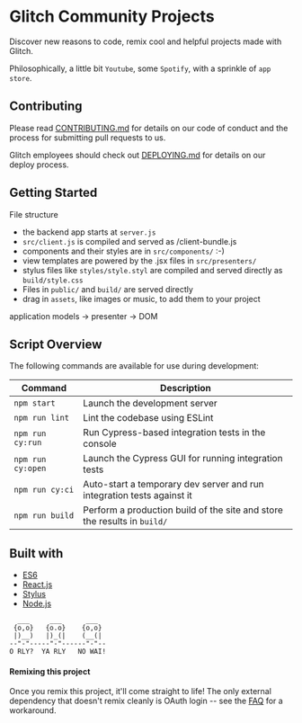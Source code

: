 # Glitch Community Projects

Discover new reasons to code, remix cool and helpful projects made with Glitch.

Philosophically, a little bit `Youtube`, some `Spotify`, with a sprinkle of `app store`.

## Contributing

Please read [CONTRIBUTING.md](https://glitch.com/edit/#!/community?path=CONTRIBUTING.md) for details on our code of conduct and the process for submitting pull requests to us.

Glitch employees should check out [DEPLOYING.md](https://glitch.com/edit/#!/community?path=DEPLOYING.md) for details on our deploy process.

## Getting Started

File structure

- the backend app starts at `server.js`
- `src/client.js` is compiled and served as /client-bundle.js
- components and their styles are in `src/components/` :-)
- view templates are powered by the .jsx files in `src/presenters/`
- stylus files like `styles/style.styl` are compiled and served directly as `build/style.css`
- Files in `public/` and `build/` are served directly
- drag in `assets`, like images or music, to add them to your project

application models -> presenter -> DOM

## Script Overview

The following commands are available for use during development:

| Command           | Description                                                              |
| ----------------- | ------------------------------------------------------------------------ |
| `npm start`       | Launch the development server                                            |
| `npm run lint`    | Lint the codebase using ESLint                                           |
| `npm run cy:run`  | Run Cypress-based integration tests in the console                       |
| `npm run cy:open` | Launch the Cypress GUI for running integration tests                     |
| `npm run cy:ci`   | Auto-start a temporary dev server and run integration tests against it   |
| `npm run build`   | Perform a production build of the site and store the results in `build/` |


## Built with

- [ES6](http://es6-features.org/)
- [React.js](https://reactjs.org/)
- [Stylus](http://stylus-lang.com/)
- [Node.js](https://nodejs.org/dist/latest-v8.x/docs/api/)

```
  ___     ___      ___
 {o,o}   {o.o}    {o,o}
 |)__)   |)_(|    (__(|
--"-"-----"-"------"-"--
O RLY?  YA RLY   NO WAI!
```

#### Remixing this project

Once you remix this project, it'll come straight to life! The only external dependency that doesn't remix cleanly is OAuth login -- see the [FAQ](https://glitch.com/edit/#!/community?path=FAQ.md) for a workaround.

